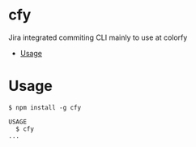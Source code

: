 # cfy

Jira integrated commiting CLI mainly to use at colorfy

<!-- toc -->

- [Usage](#usage)
<!-- tocstop -->

# Usage

<!-- usage -->

```sh-session
$ npm install -g cfy

USAGE
  $ cfy
...
```
